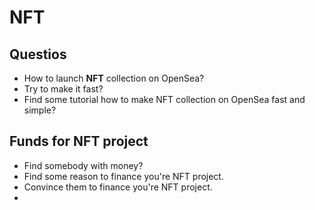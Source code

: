# NFT 

## Questios

- How to launch **NFT** collection on OpenSea?
- Try to make it fast?
- Find some tutorial how to make NFT collection on OpenSea fast and simple?

## Funds for NFT project	

- Find somebody with money?
- Find some reason to finance you're NFT project.
- Convince them to finance you're NFT project.
-
